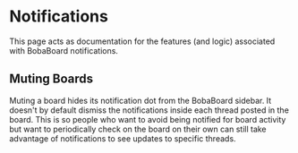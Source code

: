 # Notifications

This page acts as documentation for the features (and logic) associated with BobaBoard notifications.

## Muting Boards

Muting a board hides its notification dot from the BobaBoard sidebar. It doesn't by default dismiss the notifications inside each thread posted in the board. This is so people who want to avoid being notified for board activity but want to periodically
check on the board on their own can still take advantage of notifications to see updates to specific threads.
